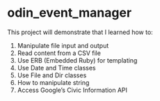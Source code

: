 # odin_event_manager
This project will demonstrate that I learned how to:
1. Manipulate file input and output
2. Read content from a CSV file
3. Use ERB (Embedded Ruby) for templating
4. Use Date and Time classes
5. Use File and Dir classes
6. How to manipulate string
7. Access Google’s Civic Information API
